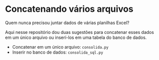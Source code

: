 # Concatenando vários arquivos

Quem nunca precisou juntar dados de várias planilhas Excel?

Aqui nesse repositório dou duas sugestões para concatenar esses dados em um único arquivo ou inserí-los em uma tabela do banco de dados.

* Concatenar em um único arquivo: `consolida.py`
* Inserir no banco de dados: `consolida_sql.py`
